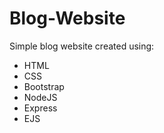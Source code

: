 # Blog-Website
Simple blog website created using:
- HTML
- CSS
- Bootstrap
- NodeJS
- Express
- EJS
